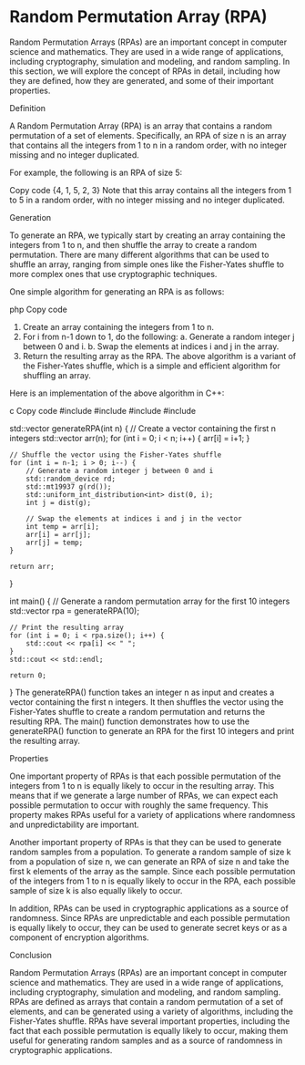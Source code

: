 # Random Permutation Array (RPA)

Random Permutation Arrays (RPAs) are an important concept in computer science and mathematics. They are used in a wide range of applications, including cryptography, simulation and modeling, and random sampling. In this section, we will explore the concept of RPAs in detail, including how they are defined, how they are generated, and some of their important properties.

Definition

A Random Permutation Array (RPA) is an array that contains a random permutation of a set of elements. Specifically, an RPA of size n is an array that contains all the integers from 1 to n in a random order, with no integer missing and no integer duplicated.

For example, the following is an RPA of size 5:

Copy code
{4, 1, 5, 2, 3}
Note that this array contains all the integers from 1 to 5 in a random order, with no integer missing and no integer duplicated.

Generation

To generate an RPA, we typically start by creating an array containing the integers from 1 to n, and then shuffle the array to create a random permutation. There are many different algorithms that can be used to shuffle an array, ranging from simple ones like the Fisher-Yates shuffle to more complex ones that use cryptographic techniques.

One simple algorithm for generating an RPA is as follows:

php
Copy code
1. Create an array containing the integers from 1 to n.
2. For i from n-1 down to 1, do the following:
   a. Generate a random integer j between 0 and i.
   b. Swap the elements at indices i and j in the array.
3. Return the resulting array as the RPA.
The above algorithm is a variant of the Fisher-Yates shuffle, which is a simple and efficient algorithm for shuffling an array.

Here is an implementation of the above algorithm in C++:

c
Copy code
#include <iostream>
#include <vector>
#include <algorithm>
#include <random>

std::vector<int> generateRPA(int n) {
    // Create a vector containing the first n integers
    std::vector<int> arr(n);
    for (int i = 0; i < n; i++) {
        arr[i] = i+1;
    }
    
    // Shuffle the vector using the Fisher-Yates shuffle
    for (int i = n-1; i > 0; i--) {
        // Generate a random integer j between 0 and i
        std::random_device rd;
        std::mt19937 g(rd());
        std::uniform_int_distribution<int> dist(0, i);
        int j = dist(g);
        
        // Swap the elements at indices i and j in the vector
        int temp = arr[i];
        arr[i] = arr[j];
        arr[j] = temp;
    }
    
    return arr;
}

int main() {
    // Generate a random permutation array for the first 10 integers
    std::vector<int> rpa = generateRPA(10);
    
    // Print the resulting array
    for (int i = 0; i < rpa.size(); i++) {
        std::cout << rpa[i] << " ";
    }
    std::cout << std::endl;
    
    return 0;
}
The generateRPA() function takes an integer n as input and creates a vector containing the first n integers. It then shuffles the vector using the Fisher-Yates shuffle to create a random permutation and returns the resulting RPA. The main() function demonstrates how to use the generateRPA() function to generate an RPA for the first 10 integers and print the resulting array.
                          
 Properties

One important property of RPAs is that each possible permutation of the integers from 1 to n is equally likely to occur in the resulting array. This means that if we generate a large number of RPAs, we can expect each possible permutation to occur with roughly the same frequency. This property makes RPAs useful for a variety of applications where randomness and unpredictability are important.

Another important property of RPAs is that they can be used to generate random samples from a population. To generate a random sample of size k from a population of size n, we can generate an RPA of size n and take the first k elements of the array as the sample. Since each possible permutation of the integers from 1 to n is equally likely to occur in the RPA, each possible sample of size k is also equally likely to occur.

In addition, RPAs can be used in cryptographic applications as a source of randomness. Since RPAs are unpredictable and each possible permutation is equally likely to occur, they can be used to generate secret keys or as a component of encryption algorithms.

Conclusion

Random Permutation Arrays (RPAs) are an important concept in computer science and mathematics. They are used in a wide range of applications, including cryptography, simulation and modeling, and random sampling. RPAs are defined as arrays that contain a random permutation of a set of elements, and can be generated using a variety of algorithms, including the Fisher-Yates shuffle. RPAs have several important properties, including the fact that each possible permutation is equally likely to occur, making them useful for generating random samples and as a source of randomness in cryptographic applications.
                          
